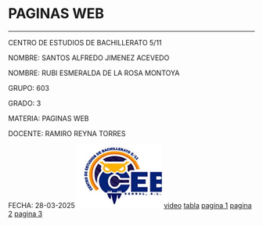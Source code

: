 <HTML>
 <HEAD>
  <TITLE>PORTADA</TITLE
 </HEAD>

 <BODY>
  <H1>PAGINAS WEB</H1>
  <HR>
  <P>CENTRO DE ESTUDIOS DE BACHILLERATO 5/11
<P>NOMBRE: SANTOS ALFREDO JIMENEZ ACEVEDO
<P>NOMBRE: RUBI ESMERALDA DE LA ROSA MONTOYA
<P>GRUPO: 603
<P>GRADO: 3
<P>MATERIA: PAGINAS WEB
<P>DOCENTE: RAMIRO REYNA TORRES
<P>FECHA: 28-03-2025
 </BODY>
</HTML>

<img src="Images.jpg">
<a href="file:///E:/proyecto%20index/index.mnc.html"> video</a>
 <a href="file:///E:/proyecto%20index/index..html"> tabla</a>
 <a href="file:///E:/proyecto%20index/index.cmd.html"> pagina 1</a>
 <a href="file:///E:/proyecto%20index/index.css.html"> pagina 2</a>
 <a href="file:///E:/proyecto%20index/index.js.html"> pagina 3</a>
 </BODY>
 </HTML>
 
